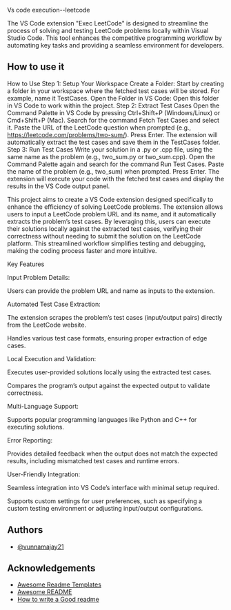 Vs code execution--leetcode

The VS Code extension "Exec LeetCode" is designed to streamline the process of solving and testing LeetCode problems locally within Visual Studio Code. This tool enhances the competitive programming workflow by automating key tasks and providing a seamless environment for developers.


## How to use it
How to Use
Step 1: Setup Your Workspace
Create a Folder:
Start by creating a folder in your workspace where the fetched test cases will be stored. For example, name it TestCases.
Open the Folder in VS Code:
Open this folder in VS Code to work within the project.
Step 2: Extract Test Cases
Open the Command Palette in VS Code by pressing Ctrl+Shift+P (Windows/Linux) or Cmd+Shift+P (Mac).
Search for the command Fetch Test Cases and select it.
Paste the URL of the LeetCode question when prompted (e.g., https://leetcode.com/problems/two-sum/).
Press Enter. The extension will automatically extract the test cases and save them in the TestCases folder.
Step 3: Run Test Cases
Write your solution in a .py or .cpp file, using the same name as the problem (e.g., two_sum.py or two_sum.cpp).
Open the Command Palette again and search for the command Run Test Cases.
Paste the name of the problem (e.g., two_sum) when prompted.
Press Enter.
The extension will execute your code with the fetched test cases and display the results in the VS Code output panel.

This project aims to create a VS Code extension designed specifically to enhance the efficiency of solving LeetCode problems. The extension allows users to input a LeetCode problem URL and its name, and it automatically extracts the problem’s test cases. By leveraging this, users can execute their solutions locally against the extracted test cases, verifying their correctness without needing to submit the solution on the LeetCode platform. This streamlined workflow simplifies testing and debugging, making the coding process faster and more intuitive.

Key Features

Input Problem Details:

Users can provide the problem URL and name as inputs to the extension.

Automated Test Case Extraction:

The extension scrapes the problem’s test cases (input/output pairs) directly from the LeetCode website.

Handles various test case formats, ensuring proper extraction of edge cases.

Local Execution and Validation:

Executes user-provided solutions locally using the extracted test cases.

Compares the program’s output against the expected output to validate correctness.

Multi-Language Support:

Supports popular programming languages like Python and C++ for executing solutions.

Error Reporting:

Provides detailed feedback when the output does not match the expected results, including mismatched test cases and runtime errors.

User-Friendly Integration:

Seamless integration into VS Code’s interface with minimal setup required.

Supports custom settings for user preferences, such as specifying a custom testing environment or adjusting input/output configurations.
## Authors

- [@vunnamajay21](https://github.com/vunnamajay21)



## Acknowledgements

 - [Awesome Readme Templates](https://awesomeopensource.com/project/elangosundar/awesome-README-templates)
 - [Awesome README](https://github.com/matiassingers/awesome-readme)
 - [How to write a Good readme](https://bulldogjob.com/news/449-how-to-write-a-good-readme-for-your-github-project)

